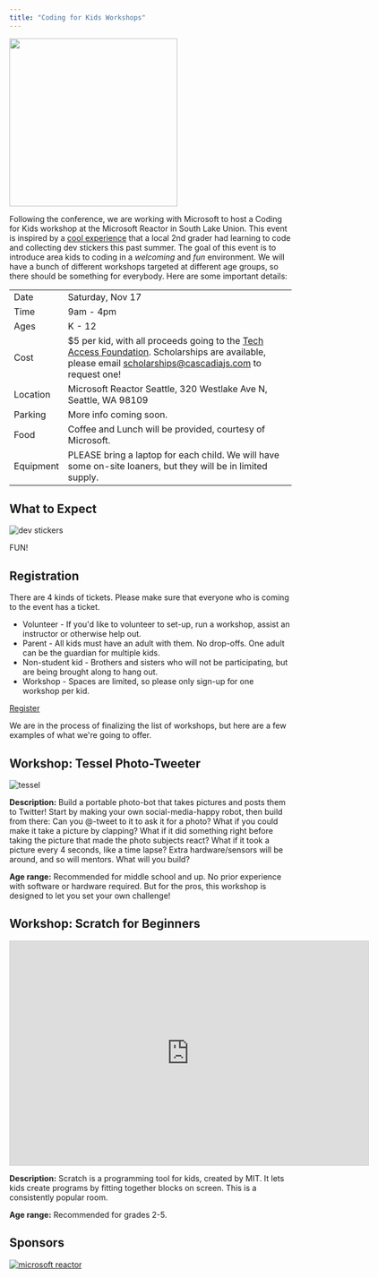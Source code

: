 ```yaml
---
title: "Coding for Kids Workshops"
---
```

<img src="/catherine-shadow.svg" height="300px"/>

Following the conference, we are working with Microsoft to host a Coding for Kids workshop at the Microsoft Reactor in South Lake Union. This event is inspired by a [cool experience](https://www.geekwire.com/2018/will-8-year-old-girl-stick-coding-fun-project-dad-attracts-gifts-tech-community/) that a local 2nd grader had learning to code and collecting dev stickers this past summer. The goal of this event is to introduce area kids to coding in a *welcoming* and *fun* environment. We will have a bunch of different workshops targeted at different age groups, so there should be something for everybody. Here are some important details:

|   |   |
|---|---|
| Date  | Saturday, Nov 17  |
| Time | 9am - 4pm |
| Ages  | K - 12  |
| Cost  | $5 per kid, with all proceeds going to the [Tech Access Foundation](https://techaccess.org/about-us/). Scholarships are available, please email scholarships@cascadiajs.com to request one!  |
| Location | Microsoft Reactor Seattle, 320 Westlake Ave N, Seattle, WA 98109 |
| Parking  | More info coming soon. |
| Food  | Coffee and Lunch will be provided, courtesy of Microsoft. |
| Equipment  | PLEASE bring a laptop for each child. We will have some on-site loaners, but they will be in limited supply. |

## What to Expect

![dev stickers](/dev-stickers.jpg)

FUN! 

## Registration

There are 4 kinds of tickets. Please make sure that everyone who is coming to the event has a ticket.

* Volunteer - If you'd like to volunteer to set-up, run a workshop, assist an instructor or otherwise help out.
* Parent - All kids must have an adult with them. No drop-offs. One adult can be the guardian for multiple kids.
* Non-student kid - Brothers and sisters who will not be participating, but are being brought along to hang out.
* Workshop - Spaces are limited, so please only sign-up for one workshop per kid.

<a href="https://ti.to/event-loop/cascadiajs-2018/"  class="cta">Register</a>

We are in the process of finalizing the list of workshops, but here are a few examples of what we're going to offer. 

## Workshop: Tessel Photo-Tweeter

![tessel](/tessel.png)

**Description:** Build a portable photo-bot that takes pictures and posts them to Twitter! Start by making your own social-media-happy robot, then build from there: Can you @-tweet to it to ask it for a photo? What if you could make it take a picture by clapping? What if it did something right before taking the picture that made the photo subjects react? What if it took a picture every 4 seconds, like a time lapse? Extra hardware/sensors will be around, and so will mentors. What will you build?

**Age range:** Recommended for middle school and up. No prior experience with software or hardware required. But for the pros, this workshop is designed to let you set your own challenge!

## Workshop: Scratch for Beginners

<iframe style="border:1px solid #ccc" src="https://player.vimeo.com/video/65583694" width="640" height="400" frameborder="0"   allowfullscreen></iframe>

**Description:** Scratch is a programming tool for kids, created by MIT. It lets kids create programs by fitting together blocks on screen. This is a consistently popular room.

**Age range:** Recommended for grades 2-5.

## Sponsors

[![microsoft reactor](/reactor-seaplane.png)](https://developer.microsoft.com/en-us/reactor/)
